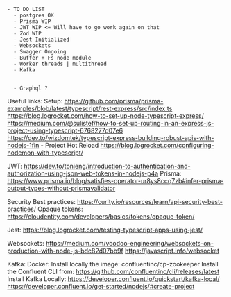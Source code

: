     - TO DO LIST
      - postgres OK
      - Prisma WIP
      - JWT WIP <= Will have to go work again on that
      - Zod WIP
      - Jest Initialized
      - Websockets
      - Swagger Ongoing
      - Buffer + Fs node module
      - Worker threads | multithread
      - Kafka


      - Graphql ?

Useful links:
Setup:
https://github.com/prisma/prisma-examples/blob/latest/typescript/rest-express/src/index.ts
https://blog.logrocket.com/how-to-set-up-node-typescript-express/
https://medium.com/@sulistef/how-to-set-up-routing-in-an-express-js-project-using-typescript-6768277d07e6
https://dev.to/wizdomtek/typescript-express-building-robust-apis-with-nodejs-1fln - Project Hot Reload
https://blog.logrocket.com/configuring-nodemon-with-typescript/

JWT: 
  https://dev.to/tonieng/introduction-to-authentication-and-authorization-using-json-web-tokens-in-nodejs-p4a
Prisma: 
  https://www.prisma.io/blog/satisfies-operator-ur8ys8ccq7zb#infer-prisma-output-types-without-prismavalidator

Security Best practices:
  https://curity.io/resources/learn/api-security-best-practices/
  Opaque tokens: https://cloudentity.com/developers/basics/tokens/opaque-token/

Jest: 
  https://blog.logrocket.com/testing-typescript-apps-using-jest/

Websockets: 
  https://medium.com/voodoo-engineering/websockets-on-production-with-node-js-bdc82d07bb9f
  https://javascript.info/websocket

Kafka:
  Docker: Install locally the image: confluentinc/cp-zookeeper
  Install the Confluent CLI from: https://github.com/confluentinc/cli/releases/latest
  Install Kafka Locally: https://developer.confluent.io/quickstart/kafka-local/
  https://developer.confluent.io/get-started/nodejs/#create-project
  